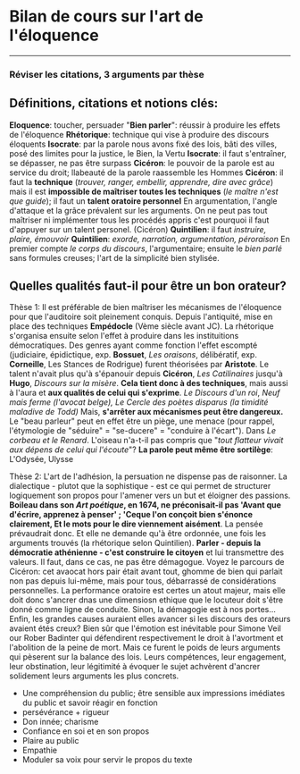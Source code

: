 # Bilan de cours sur l'art de l'éloquence

---

### Réviser les citations, 3 arguments par thèse

## Définitions, citations et notions clés:

**Eloquence**: toucher, persuader
"**Bien parler**": réussir à produire les effets de l'éloquence
**Rhétorique**: technique qui vise à produire des discours éloquents
**Isocrate**: par la parole nous avons fixé des lois, bâti des villes, posé des limites pour la justice, le Bien, la Vertu
**Isocrate**: il faut s'entraîner, se dépasser, ne pas être surpass
**Cicéron**: le pouvoir de la parole est au service du droit; llabeauté de la parole raassemble les Hommes
**Cicéron**: il faut la **technique** (*trouver, ranger, embellir, apprendre, dire avec grâce*) mais il est **impossible de maîtriser toutes les techniques** (*le maître n'est que guide*); il faut un **talent oratoire personnel**
En argumentation, l'angle d'attaque et la grâce prévalent sur les arguments. 
On ne peut pas tout maîtriser ni implémenter tous les procédés appris c'est pourquoi il faut d'appuyer sur un talent personel. (Cicéron)
**Quintilien**: il faut *instruire, plaire, émouvoir*
**Quintilien**: *exorde, narration, argumentation, péroraison* 
En premier compte *le corps du discours*, l'argumentaire; ensuite le *bien parlé* sans formules creuses;  l'art de la simplicité bien stylisée.

## Quelles qualités faut-il pour être un bon orateur?

Thèse 1: Il est préférable de bien maîtriser les mécanismes de l'éloquence pour que l'auditoire soit pleinement conquis.
Depuis l'antiquité, mise en place des techniques **Empédocle** (Vème siècle avant JC). La rhétorique s'organisa ensuite selon l'effet à produire dans les instituitions démocratiques. Des genres ayant comme fonction l'effet escompté (judiciaire, épidictique, exp. **Bossuet**, *Les oraisons*, délibératif, exp. **Corneille**, Les Stances de Rodrigue) furent théorisées par **Aristote**. Le talent n'avait plus qu'à s'épanouir depuis **Cicéron**, *Les Catilinaires* jusqu'à **Hugo**, *Discours sur la misère*. 
**Cela tient donc à des techniques**, mais aussi à l'aura et **aux qualités de celui qui s'exprime**. *Le Discours d'un roi*, *Neuf mais ferme (l'avocat belge), Le Cercle des poètes disparus (la timidité maladive de Todd)*
Mais, **s'arrêter aux mécanismes peut être dangereux.** Le "beau parleur" peut en effet être un piège, une menace (pour rappel, l'étymologie de "séduire" = "se-ducere" = "conduire à l'écart"). Dans *Le corbeau et le Renard*. L'oiseau n'a-t-il pas compris que "*tout flatteur vivait aux dépens de celui qui l'écoute*"? **La parole peut même être sortilège**: L'Odysée, Ulysse

Thèse 2: L'art de l'adhésion, la persuation ne dispense pas de raisonner. La dialectique - plutot que la sophistique - est ce qui permet de structurer logiquement son propos pour l'amener vers un but et éloigner des passions. **Boileau dans son *Art poétique*, en 1674, ne préconisait-il pas 'Avant que d'écrire, apprenez à penser' ; 'Ceque l'on conçoit bien s'énonce clairement, Et le mots pour le dire viennement aisément**. La pensée prévaudrait donc. Et elle ne demande qu'à être ordonnée, une fois les arguments trouvés (la rhétorique selon Quintilien).
**Parler - depuis la démocratie athénienne - c'est construire le citoyen** et lui transmettre des valeurs. Il faut, dans ce cas, ne pas être démagogue. Voyez le parcours de Cicéron: cet avaocat hors pair était avant tout, ghomme de bien qui parlait non pas depuis lui-même, mais pour tous, débarrassé de considérations personnelles. La performance oratoire est certes un atout majeur, mais elle doit donc s'ancrer dnas une dimensiosn ethique que le locuteur doit s'être donné comme ligne de conduite. Sinon, la démagogie est à nos portes...
Enfin, les grandes causes auraient elles avancer si les discours des orateurs avaient étés creux? Bien sûr que l'émotion est inévitable pour Simone Veil our Rober Badinter qui défendirent respectivement le droit à l'avortment et l'abolition de la peine de mort. Mais ce furent le poids de leurs arguments qui pèserent sur la balance des lois. Leurs compétences, leur engagement, leur obstination, leur légitimité à évoquer le sujet achvèrent d'ancrer solidement leurs arguments les plus concrets.

* Une compréhension du public; être sensible aux impressions imédiates du public et savoir réagir en fonction
* persévérance + rigueur
* Don innée; charisme
* Confiance en soi et en son propos
* Plaire au public
* Empathie
* Moduler sa voix pour servir le propos du texte